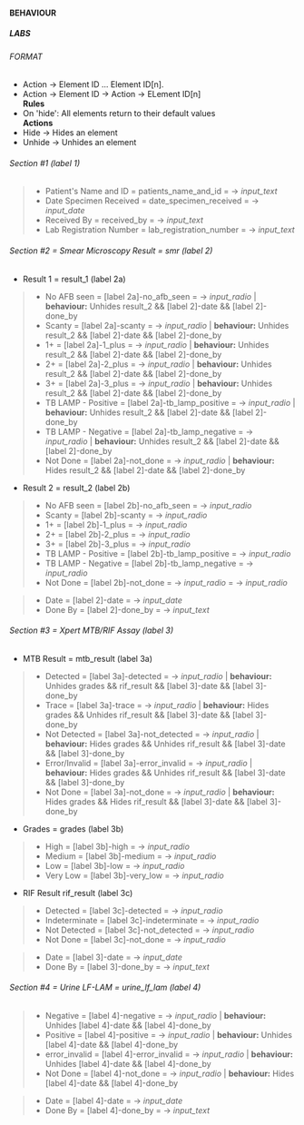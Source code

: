 #### BEHAVIOUR
##### LABS
###### FORMAT
- Action -> Element ID ... Element ID[n].
- Action -> Element ID -> Action -> ELement ID[n]\
**Rules**
- On 'hide': All elements return to their default values\
**Actions**
- Hide -> Hides an element
- Unhide -> Unhides an element
###### Section #1 (label 1)
> - Patient's Name and ID = patients_name_and_id = -> _input_text_
> - Date Specimen Received = date_specimen_received = -> _input_date_
> - Received By = received_by = -> _input_text_
> - Lab Registration Number = lab_registration_number = -> _input_text_

###### Section #2 = Smear Microscopy Result = smr (label 2)
- Result 1 = result_1 (label 2a)
> - No AFB seen = [label 2a]-no_afb_seen = -> _input_radio_ | **behaviour:** Unhides result_2 && [label 2]-date && [label 2]-done_by
> - Scanty = [label 2a]-scanty = -> _input_radio_ | **behaviour:** Unhides result_2 && [label 2]-date && [label 2]-done_by
> - 1+ = [label 2a]-1_plus = -> _input_radio_ | **behaviour:** Unhides result_2 && [label 2]-date && [label 2]-done_by
> - 2+ = [label 2a]-2_plus = -> _input_radio_ | **behaviour:** Unhides result_2 && [label 2]-date && [label 2]-done_by
> - 3+ = [label 2a]-3_plus = -> _input_radio_ | **behaviour:** Unhides result_2 && [label 2]-date && [label 2]-done_by
> - TB LAMP - Positive = [label 2a]-tb_lamp_positive = -> _input_radio_ | **behaviour:** Unhides result_2  && [label 2]-date && [label 2]-done_by
> - TB LAMP - Negative = [label 2a]-tb_lamp_negative = -> _input_radio_ | **behaviour:** Unhides result_2  && [label 2]-date && [label 2]-done_by
> - Not Done = [label 2a]-not_done = -> _input_radio_ | **behaviour:** Hides result_2 && [label 2]-date && [label 2]-done_by

- Result 2 = result_2 (label 2b)
> - No AFB seen = [label 2b]-no_afb_seen = -> _input_radio_
> - Scanty = [label 2b]-scanty = -> _input_radio_
> - 1+ = [label 2b]-1_plus = -> _input_radio_
> - 2+ = [label 2b]-2_plus = -> _input_radio_
> - 3+ = [label 2b]-3_plus = -> _input_radio_
> - TB LAMP - Positive = [label 2b]-tb_lamp_positive = -> _input_radio_
> - TB LAMP - Negative = [label 2b]-tb_lamp_negative = -> _input_radio_
> - Not Done = [label 2b]-not_done = -> _input_radio_ = -> _input_radio_

> - Date = [label 2]-date = -> _input_date_
> - Done By = [label 2]-done_by = -> _input_text_

###### Section #3 = Xpert MTB/RIF Assay (label 3)
- MTB Result = mtb_result (label 3a)
> - Detected = [label 3a]-detected = -> _input_radio_ | **behaviour:** Unhides grades && rif_result && [label 3]-date && [label 3]-done_by
> - Trace = [label 3a]-trace = -> _input_radio_ | **behaviour:** Hides grades && Unhides rif_result && [label 3]-date && [label 3]-done_by
> - Not Detected = [label 3a]-not_detected = -> _input_radio_ | **behaviour:** Hides grades && Unhides rif_result && [label 3]-date && [label 3]-done_by
> - Error/Invalid = [label 3a]-error_invalid = -> _input_radio_ | **behaviour:** Hides grades && Unhides rif_result && [label 3]-date && [label 3]-done_by
> - Not Done = [label 3a]-not_done = -> _input_radio_ | **behaviour:** Hides grades && Hides rif_result && [label 3]-date && [label 3]-done_by

- Grades = grades (label 3b)
> - High = [label 3b]-high = -> _input_radio_
> - Medium = [label 3b]-medium = -> _input_radio_
> - Low = [label 3b]-low = -> _input_radio_
> - Very Low = [label 3b]-very_low = -> _input_radio_

- RIF Result rif_result (label 3c)
> - Detected = [label 3c]-detected = -> _input_radio_
> - Indeterminate = [label 3c]-indeterminate = -> _input_radio_
> - Not Detected = [label 3c]-not_detected = -> _input_radio_
> - Not Done = [label 3c]-not_done = -> _input_radio_

> - Date = [label 3]-date = -> _input_date_
> - Done By = [label 3]-done_by = -> _input_text_

###### Section #4 = Urine LF-LAM = urine_lf_lam (label 4)
> - Negative = [label 4]-negative = -> _input_radio_ | **behaviour:** Unhides [label 4]-date && [label 4]-done_by
> - Positive = [label 4]-positive = -> _input_radio_ | **behaviour:** Unhides [label 4]-date && [label 4]-done_by
> - error_invalid = [label 4]-error_invalid = -> _input_radio_ | **behaviour:** Unhides [label 4]-date && [label 4]-done_by
> - Not Done = [label 4]-not_done = -> _input_radio_ | **behaviour:** Hides [label 4]-date && [label 4]-done_by

> - Date = [label 4]-date = -> _input_date_
> - Done By = [label 4]-done_by = -> _input_text_

